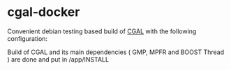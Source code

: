 # cgal-docker

Convenient debian testing based build of [CGAL](https://www.cgal.org) with the following configuration:

Build of CGAL and its main dependencies ( GMP, MPFR and BOOST Thread ) are done and put in /app/INSTALL
